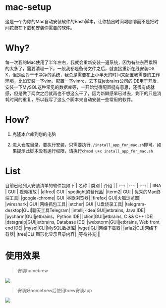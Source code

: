 # mac-setup
这是一个为你的Mac自动安装软件的Bash脚本，让你抽出时间喝咖啡而不是把时间花费在下载和安装你需要的软件。

# Why?
每一次我的Mac使用了半年左右，我就会重新安装一遍系统，因为有些东西累积的太多了，需要清理一下，一般我都是备份文件之后，就直接重新在线安装OS X，但是面对干干净净的系统，我总是需要花上小半天的时间来配置我需要的工作环境，比如安装一下vim，配置一下vimrc，去下载jetbrains公司的IDE用于开发，安装一下MySQL这种常见的数据库等，一开始觉得配置挺有意思，还很有成就感，但是做了两次之后就再也不想这么干了，因为新鲜感早已过去，剩下的只是消耗时间的重复，所以我写了这么个脚本来自动安装一些常用的软件。

# How?
1. 克隆本仓库到您的电脑

2. 进入仓库目录，要执行安装，只需要执行`./install_app_for_mac.sh`即可。如果提示此脚本没有运行权限，请执行`chmod u+x install_app_for_mac.sh`

# List 
目前已经列入安装清单的软件包如下
| 名称 | 类别 | 介绍 |
| :--: | :--: | :--: |
| IINA |  GUI | 视频播放 |
|alfred|  GUI | spotlight的替代品|
|iterm2|  GUI | 优秀的Mac终端工具|
|google-chrome| GUI |谷歌浏览器|
|firefox| GUI|火狐浏览器|
|wireshark| GUI |网络抓包工具|
|etcher| GUI | U盘烧录工具|
|telegram-desktop|GUI|聊天工具Telegram|
|intellij-idea|GUI|jetbrains, Java IDE|
|pycharm|GUI|jetbrains，Python IDE|
|clion|GUI|jetbrains, C && C++  IDE|
|datagraip|GUI|jetbrains, Database IDE|
|webstorm|GUI|jetbrains, Web front end IDE|
|mysql|CLI|MySQL数据库|
|wget|GLI|网络下载器|
|aria2|CLI|网络下载器|
|tree|CLI|图形化显示目录内容|
|等待补充|||

# 使用效果
> 安装homebrew

![](https://raw.githubusercontent.com/jsycdut/mac-setup/master/step-1-isntall-homebrew.png)

> 安装好homebrew后使用brew安装app

![](https://raw.githubusercontent.com/jsycdut/mac-setup/master/step-2-install-your-app.png)
